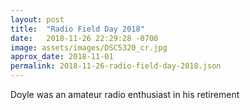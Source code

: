 ```yaml
---
layout: post
title:  "Radio Field Day 2018"
date:   2018-11-26 22:29:28 -0700
image: assets/images/DSC5320_cr.jpg
approx_date: 2018-11-01
permalink: 2018-11-26-radio-field-day-2018.json
---
```

Doyle was an amateur radio enthusiast in his retirement